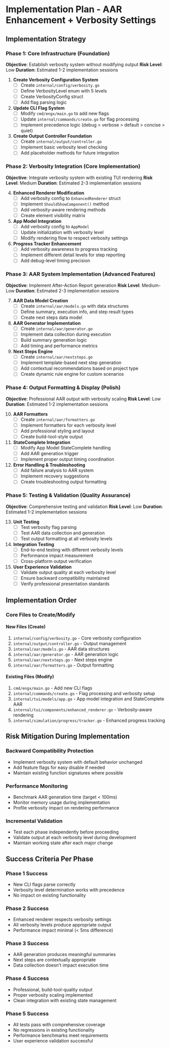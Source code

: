 # Implementation Plan - AAR Enhancement + Verbosity Settings

## Implementation Strategy

### Phase 1: Core Infrastructure (Foundation)
**Objective**: Establish verbosity system without modifying output
**Risk Level**: Low
**Duration**: Estimated 1-2 implementation sessions

1. **Create Verbosity Configuration System**
   - [ ] Create `internal/config/verbosity.go`
   - [ ] Define VerbosityLevel enum with 5 levels
   - [ ] Create VerbosityConfig struct
   - [ ] Add flag parsing logic

2. **Update CLI Flag System**
   - [ ] Modify `cmd/engx/main.go` to add new flags
   - [ ] Update `internal/commands/create.go` for flag processing
   - [ ] Implement precedence logic (debug > verbose > default > concise > quiet)

3. **Create Output Controller Foundation**
   - [ ] Create `internal/output/controller.go`
   - [ ] Implement basic verbosity level checking
   - [ ] Add placeholder methods for future integration

### Phase 2: Verbosity Integration (Core Implementation)
**Objective**: Integrate verbosity system with existing TUI rendering
**Risk Level**: Medium
**Duration**: Estimated 2-3 implementation sessions

4. **Enhanced Renderer Modification**
   - [ ] Add verbosity config to `EnhancedRenderer` struct
   - [ ] Implement `ShouldShowComponent()` method
   - [ ] Add verbosity-aware rendering methods
   - [ ] Create element visibility matrix

5. **App Model Integration**
   - [ ] Add verbosity config to `AppModel`
   - [ ] Update initialization with verbosity level
   - [ ] Modify rendering flow to respect verbosity settings

6. **Progress Tracker Enhancement**
   - [ ] Add verbosity awareness to progress tracking
   - [ ] Implement different detail levels for step reporting
   - [ ] Add debug-level timing precision

### Phase 3: AAR System Implementation (Advanced Features)
**Objective**: Implement After-Action Report generation
**Risk Level**: Medium-Low
**Duration**: Estimated 2-3 implementation sessions

7. **AAR Data Model Creation**
   - [ ] Create `internal/aar/models.go` with data structures
   - [ ] Define summary, execution info, and step result types
   - [ ] Create next steps data model

8. **AAR Generator Implementation**
   - [ ] Create `internal/aar/generator.go`
   - [ ] Implement data collection during execution
   - [ ] Build summary generation logic
   - [ ] Add timing and performance metrics

9. **Next Steps Engine**
   - [ ] Create `internal/aar/nextsteps.go`
   - [ ] Implement template-based next step generation
   - [ ] Add contextual recommendations based on project type
   - [ ] Create dynamic rule engine for custom scenarios

### Phase 4: Output Formatting & Display (Polish)
**Objective**: Professional AAR output with verbosity scaling
**Risk Level**: Low
**Duration**: Estimated 1-2 implementation sessions

10. **AAR Formatters**
    - [ ] Create `internal/aar/formatters.go`
    - [ ] Implement formatters for each verbosity level
    - [ ] Add professional styling and layout
    - [ ] Create build-tool-style output

11. **StateComplete Integration**
    - [ ] Modify App Model StateComplete handling
    - [ ] Add AAR generation trigger
    - [ ] Implement proper output timing coordination

12. **Error Handling & Troubleshooting**
    - [ ] Add failure analysis to AAR system
    - [ ] Implement recovery suggestions
    - [ ] Create troubleshooting output formatting

### Phase 5: Testing & Validation (Quality Assurance)
**Objective**: Comprehensive testing and validation
**Risk Level**: Low
**Duration**: Estimated 1-2 implementation sessions

13. **Unit Testing**
    - [ ] Test verbosity flag parsing
    - [ ] Test AAR data collection and generation
    - [ ] Test output formatting at all verbosity levels

14. **Integration Testing**
    - [ ] End-to-end testing with different verbosity levels
    - [ ] Performance impact measurement
    - [ ] Cross-platform output verification

15. **User Experience Validation**
    - [ ] Validate output quality at each verbosity level
    - [ ] Ensure backward compatibility maintained
    - [ ] Verify professional presentation standards

## Implementation Order

### Core Files to Create/Modify

#### New Files (Create)
1. `internal/config/verbosity.go` - Core verbosity configuration
2. `internal/output/controller.go` - Output management
3. `internal/aar/models.go` - AAR data structures
4. `internal/aar/generator.go` - AAR generation logic
5. `internal/aar/nextsteps.go` - Next steps engine
6. `internal/aar/formatters.go` - Output formatting

#### Existing Files (Modify)
1. `cmd/engx/main.go` - Add new CLI flags
2. `internal/commands/create.go` - Flag processing and verbosity setup
3. `internal/tui/models/app.go` - App model integration and StateComplete AAR
4. `internal/tui/components/enhanced_renderer.go` - Verbosity-aware rendering
5. `internal/simulation/progress/tracker.go` - Enhanced progress tracking

## Risk Mitigation During Implementation

### Backward Compatibility Protection
- Implement verbosity system with default behavior unchanged
- Add feature flags for easy disable if needed
- Maintain existing function signatures where possible

### Performance Monitoring
- Benchmark AAR generation time (target < 100ms)
- Monitor memory usage during implementation
- Profile verbosity impact on rendering performance

### Incremental Validation
- Test each phase independently before proceeding
- Validate output at each verbosity level during development
- Maintain working state after each major change

## Success Criteria Per Phase

### Phase 1 Success
- New CLI flags parse correctly
- Verbosity level determination works with precedence
- No impact on existing functionality

### Phase 2 Success
- Enhanced renderer respects verbosity settings
- All verbosity levels produce appropriate output
- Performance impact minimal (< 5ms difference)

### Phase 3 Success
- AAR generation produces meaningful summaries
- Next steps are contextually appropriate
- Data collection doesn't impact execution time

### Phase 4 Success
- Professional, build-tool-quality output
- Proper verbosity scaling implemented
- Clean integration with existing state management

### Phase 5 Success
- All tests pass with comprehensive coverage
- No regressions in existing functionality
- Performance benchmarks meet requirements
- User experience validation successful